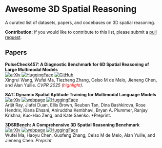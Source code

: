 # Awesome 3D Spatial Reasoning

A curated list of datasets, papers, and codebases on 3D spatial reasoning.

**Contribution:** If you would like to contribute to this list, please submit a [pull request](https://github.com/wufeim/awesome-3d-spatial-reasoning/pulls).

## Papers

**PulseCheck457: A Diagnostic Benchmark for 6D Spatial Reasoning of Large Multimodal Models**<br/>
[![arXiv](https://img.shields.io/badge/arXiv-2412.07825-b31b1b.svg)](https://arxiv.org/abs/2502.08636)
[![HuggingFace](https://img.shields.io/badge/Hugging%20Face-Spatial457-FFD21E?logo=huggingface)](https://huggingface.co/datasets/RyanWW/Spatial457)
[![GitHub](https://img.shields.io/badge/GitHub-Spatial457-000?logo=github&logoColor=fff)](https://github.com/XingruiWang/Spatial457)<br/>
Xingrui Wang, Wufei Ma, Tiezheng Zhang, Celso M de Melo, Jieneng Chen, and Alan Yuille. *CVPR 2025 (<span style="color:red">highlight</span>).*

**SAT: Dynamic Spatial Aptitude Training for Multimodal Language Models**<br/>
[![arXiv](https://img.shields.io/badge/arXiv-2412.07755-b31b1b.svg)](https://arxiv.org/abs/2412.07755)
[![webpage](https://img.shields.io/badge/webpage-9cf)](https://arijitray.com/SAT/)
[![HuggingFace](https://img.shields.io/badge/Hugging%20Face-SAT-FFD21E?logo=huggingface)](https://huggingface.co/datasets/array/SAT)<br/>
Arijit Ray, Jiafei Duan, Ellis Brown, Reuben Tan, Dina Bashkirova, Rose Hendrix, Kiana Ehsani, Aniruddha Kembhavi, Bryan A. Plummer, Ranjay Krishna, Kuo-Hao Zeng, and Kate Saenko. *Preprint.

**3DSRBench: A Comprehensive 3D Spatial Reasoning Benchmark**<br/>
[![arXiv](https://img.shields.io/badge/arXiv-2412.07825-b31b1b.svg)](https://arxiv.org/abs/2412.07825)
[![webpage](https://img.shields.io/badge/webpage-9cf)](https://3dsrbench.github.io)
[![HuggingFace](https://img.shields.io/badge/Hugging%20Face-3DSRBench-FFD21E?logo=huggingface)](https://huggingface.co/datasets/ccvl/3DSRBench)<br/>
Wufei Ma, Haoyu Chen, Guofeng Zhang, Celso M de Melo, Alan Yuille, and Jieneng Chen. *Preprint.*
